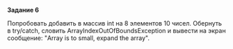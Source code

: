 **Задание 6**

Попробовать добавить в массив int на 8 элементов 10 чисел. Обернуть в try/catch, словить
ArrayIndexOutOfBoundsException и вывести на экран сообщение: "Array is to small, expand the array".